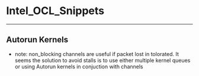 # Intel_OCL_Snippets
***
## Autorun Kernels
* note: non_blocking channels are useful if packet lost in tolorated.
It seems the solution to avoid stalls is to use either multiple kernel queues or using Autorun kernels in conjuction with channels
